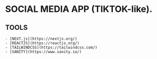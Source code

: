 # SOCIAL MEDIA APP (TIKTOK-like).

## TOOLS

    - [NEXT.js](https://nextjs.org/)
    - [REACTJS](https://reactjs.org/)
    - [TAILWINDCSS](https://tailwindcss.com/)
    - [SANITY](https://www.sanity.io/)
